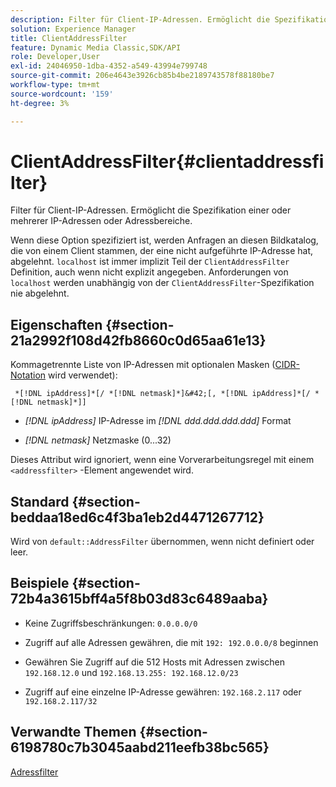 ```yaml
---
description: Filter für Client-IP-Adressen. Ermöglicht die Spezifikation einer oder mehrerer IP-Adressen oder Adressbereiche.
solution: Experience Manager
title: ClientAddressFilter
feature: Dynamic Media Classic,SDK/API
role: Developer,User
exl-id: 24046950-1dba-4352-a549-43994e799748
source-git-commit: 206e4643e3926cb85b4be2189743578f88180be7
workflow-type: tm+mt
source-wordcount: '159'
ht-degree: 3%

---
```


# ClientAddressFilter{#clientaddressfilter}

Filter für Client-IP-Adressen. Ermöglicht die Spezifikation einer oder mehrerer IP-Adressen oder Adressbereiche.

Wenn diese Option spezifiziert ist, werden Anfragen an diesen Bildkatalog, die von einem Client stammen, der eine nicht aufgeführte IP-Adresse hat, abgelehnt. `localhost` ist immer implizit Teil der  `ClientAddressFilter` Definition, auch wenn nicht explizit angegeben. Anforderungen von `localhost` werden unabhängig von der `ClientAddressFilter`-Spezifikation nie abgelehnt.

## Eigenschaften {#section-21a2992f108d42fb8660c0d65aa61e13}

Kommagetrennte Liste von IP-Adressen mit optionalen Masken ([CIDR-Notation](https://en.wikipedia.org/wiki/Classless_Inter-Domain_Routing#CIDR_notation) wird verwendet):

` *[!DNL ipAddress]*[/ *[!DNL netmask]*]&#42;[, *[!DNL ipAddress]*[/ *[!DNL netmask]*]]`

* *[!DNL ipAddress]* IP-Adresse im  *[!DNL ddd.ddd.ddd.ddd]* Format

* *[!DNL netmask]* Netzmaske (0...32)

Dieses Attribut wird ignoriert, wenn eine Vorverarbeitungsregel mit einem `<addressfilter>` -Element angewendet wird.

## Standard {#section-beddaa18ed6c4f3ba1eb2d4471267712}

Wird von `default::AddressFilter` übernommen, wenn nicht definiert oder leer.

## Beispiele {#section-72b4a3615bff4a5f8b03d83c6489aaba}

* Keine Zugriffsbeschränkungen: `0.0.0.0/0`
* Zugriff auf alle Adressen gewähren, die mit `192: 192.0.0.0/8` beginnen
* Gewähren Sie Zugriff auf die 512 Hosts mit Adressen zwischen `192.168.12.0` und `192.168.13.255: 192.168.12.0/23`

* Zugriff auf eine einzelne IP-Adresse gewähren: `192.168.2.117` oder `192.168.2.117/32`

## Verwandte Themen {#section-6198780c7b3045aabd211eefb38bc565}

[Adressfilter](../../../../../ir-api/material-cat/image-rendering-api-ref/c-ir-material-catalog/c-ir-attributes-reference/r-ir-clientaddressfilter.md#reference-52a541cec0b0424faf263d1fb4946b5f)
